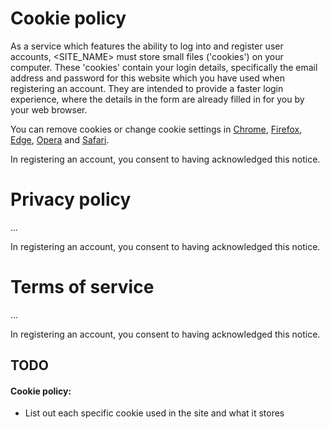 # Cookie policy

As a service which features the ability to log into and register user accounts, <SITE_NAME> must store small files ('cookies') on your computer. These 'cookies' contain your login details, specifically the email address and password for this website which you have used when registering an account. They are intended to provide a faster login experience, where the details in the form are already filled in for you by your web browser.

You can remove cookies or change cookie settings in [Chrome](https://support.google.com/chrome/answer/95647), [Firefox](https://www.google.com/search?q=remove+cookies+firefox), [Edge](https://support.microsoft.com/en-gb/help/4027947/windows-delete-cookies), [Opera](https://help.opera.com/en/latest/web-preferences/#cookies) and [Safari](https://support.apple.com/en-gb/guide/safari/manage-cookies-and-website-data-sfri11471/mac).

In registering an account, you consent to having acknowledged this notice.

# Privacy policy

...

In registering an account, you consent to having acknowledged this notice.

# Terms of service

...

In registering an account, you consent to having acknowledged this notice.

## TODO

#### Cookie policy:

- List out each specific cookie used in the site and what it stores
